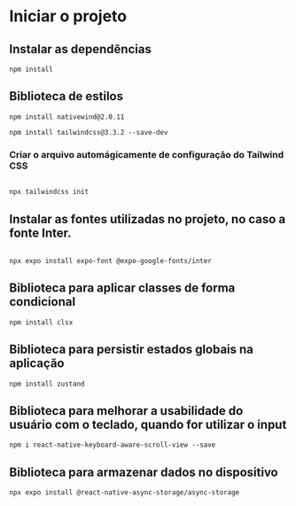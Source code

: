# Iniciar o projeto

## Instalar as dependências
```
npm install
```

## Biblioteca de estilos
```
npm install nativewind@2.0.11
```
```
npm install tailwindcss@3.3.2 --save-dev
```

### Criar o arquivo automágicamente de configuração do Tailwind CSS
```

npx tailwindcss init
```

## Instalar as fontes utilizadas no projeto, no caso a fonte Inter.
```

npx expo install expo-font @expo-google-fonts/inter
```

## Biblioteca para aplicar classes de forma condicional
```
npm install clsx
```

## Biblioteca para persistir estados globais na aplicação
```
npm install zustand
```
## Biblioteca para melhorar a usabilidade do usuário com o teclado, quando for utilizar o input
```
npm i react-native-keyboard-aware-scroll-view --save
```

## Biblioteca para armazenar dados no dispositivo
```
npx expo install @react-native-async-storage/async-storage
```

